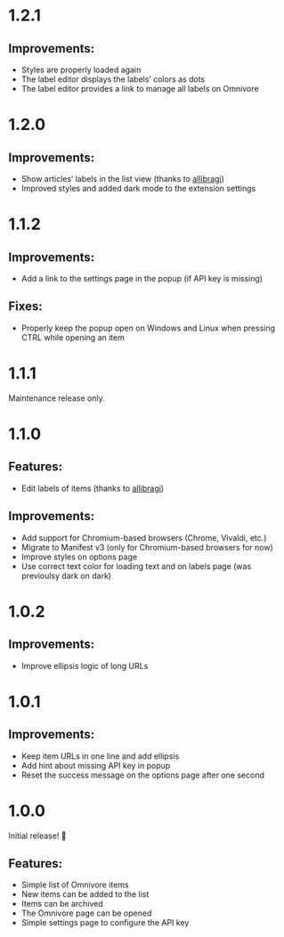 # 1.2.1

## Improvements:

- Styles are properly loaded again
- The label editor displays the labels’ colors as dots
- The label editor provides a link to manage all labels on Omnivore

# 1.2.0

## Improvements:

- Show articles’ labels in the list view (thanks to [allibragi](https://github.com/allibragi))
- Improved styles and added dark mode to the extension settings

# 1.1.2

## Improvements:

- Add a link to the settings page in the popup (if API key is missing)

## Fixes:

- Properly keep the popup open on Windows and Linux when pressing CTRL while opening an item

# 1.1.1

Maintenance release only.

# 1.1.0

## Features:

- Edit labels of items (thanks to [allibragi](https://github.com/allibragi))

## Improvements:

- Add support for Chromium-based browsers (Chrome, Vivaldi, etc.)
- Migrate to Manifest v3 (only for Chromium-based browsers for now)
- Improve styles on options page
- Use correct text color for loading text and on labels page (was previoulsy dark on dark)

# 1.0.2

## Improvements:

- Improve ellipsis logic of long URLs

# 1.0.1

## Improvements:

- Keep item URLs in one line and add ellipsis
- Add hint about missing API key in popup
- Reset the success message on the options page after one second

# 1.0.0

Initial release! 🎉

## Features:

- Simple list of Omnivore items
- New items can be added to the list
- Items can be archived
- The Omnivore page can be opened
- Simple settings page to configure the API key
